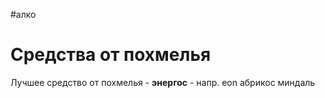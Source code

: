 #алко 

# Средства от похмелья

Лучшее средство от похмелья - **энергос** - напр. eon абрикос миндаль